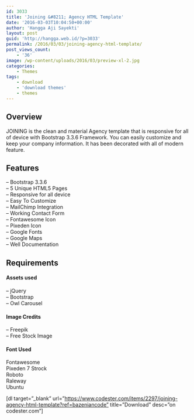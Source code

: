 ```yaml
---
id: 3033
title: 'Joining &#8211; Agency HTML Template'
date: '2016-03-03T10:04:50+00:00'
author: 'Hangga Aji Sayekti'
layout: post
guid: 'http://hangga.web.id/?p=3033'
permalink: /2016/03/03/joining-agency-html-template/
post_views_count:
    - '36'
image: /wp-content/uploads/2016/03/preview-xl-2.jpg
categories:
    - Themes
tags:
    - download
    - 'download themes'
    - themes
---
```


## Overview

JOINING is the clean and material Agency template that is responsive for all of device with Bootstrap 3.3.6 Framework. You can easily customize and keep your company information. It has been decorated with all of modern feature.

## Features

– Bootstrap 3.3.6  
– 5 Unique HTML5 Pages  
– Responsive for all device  
– Easy To Customize  
– MailChimp Integration  
– Working Contact Form  
– Fontawesome Icon  
– Pixeden Icon  
– Google Fonts  
– Google Maps  
– Well Documentation

## Requirements

#### Assets used

– jQuery  
– Bootstrap  
– Owl Carousel

#### Image Credits

– Freepik  
– Free Stock Image

#### Font Used

Fontawesome  
Pixeden 7 Strock  
Roboto  
Raleway  
Ubuntu

\[dl target=”\_blank” url=”https://www.codester.com/items/2297/joining-agency-html-template?ref=bazeniancode” title=”Download” desc=”on codester.com”\]